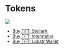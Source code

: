 # Tokens

![](./img/tokens_tf_header.png)

- [Buy TFT: StellarX](tft_stellarx.md)
- [Buy TFT: Interstellar](tft_interstellar.md)
- [Buy TFT: Lobstr Wallet](tft_lobstr.md)
